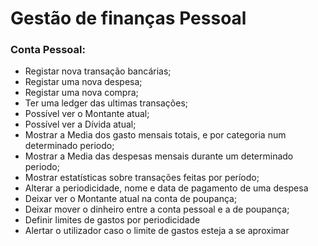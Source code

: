 # Gestão de finanças Pessoal

### Conta Pessoal:

* Registar nova transação bancárias;
* Registar uma nova despesa;
* Registar uma nova compra;
* Ter uma ledger das ultimas transações;
* Possível ver o Montante atual;
* Possível ver a Dívida atual;
* Mostrar a Media dos gasto mensais totais, e por categoria num determinado periodo;
* Mostrar a Media das despesas mensais durante um determinado periodo; 
* Mostrar estatísticas sobre transações feitas por período;
* Alterar a periodicidade, nome e data de pagamento de uma despesa
* Deixar ver o Montante atual na conta de poupança; 
* Deixar mover o dinheiro entre a conta pessoal e a de poupança;
* Definir limites de gastos por periodicidade
* Alertar o utilizador caso o limite de gastos esteja a se aproximar